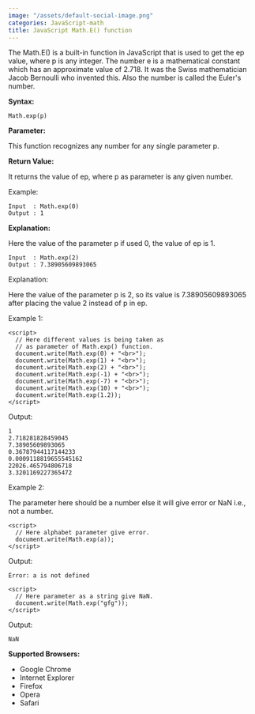 ```yaml
---
image: "/assets/default-social-image.png"
categories: JavaScript-math
title: JavaScript Math.E() function
---
```


The Math.E() is a built-in function in JavaScript that is used to get the ep value, where p is any integer. The number e is a mathematical constant which has an approximate value of 2.718. It was the Swiss mathematician Jacob Bernoulli who invented this. Also the number is called the Euler's number.

**Syntax:**

`Math.exp(p)`

**Parameter:**

This function recognizes any number for any single parameter p.

**Return Value:**

It returns the value of ep, where p as parameter is any given number.

Example:

```
Input  : Math.exp(0)
Output : 1
```

**Explanation:**

Here the value of the parameter p if used 0, the value of ep is 1.

```
Input  : Math.exp(2)
Output : 7.38905609893065
```

Explanation:

Here the value of the parameter p is 2, so its value is 7.38905609893065 after placing the value 2 instead of p in ep.

Example 1:

```
<script> 
  // Here different values is being taken as 
  // as parameter of Math.exp() function. 
  document.write(Math.exp(0) + "<br>"); 
  document.write(Math.exp(1) + "<br>"); 
  document.write(Math.exp(2) + "<br>"); 
  document.write(Math.exp(-1) + "<br>"); 
  document.write(Math.exp(-7) + "<br>"); 
  document.write(Math.exp(10) + "<br>"); 
  document.write(Math.exp(1.2)); 
</script> 
```

Output:

```
1
2.718281828459045
7.38905609893065
0.36787944117144233
0.0009118819655545162
22026.465794806718
3.3201169227365472
```

Example 2:

The parameter here should be a number else it will give error or NaN i.e., not a number.

```
<script> 
  // Here alphabet parameter give error. 
  document.write(Math.exp(a)); 
</script> 
```

Output:

`Error: a is not defined`

```
<script> 
  // Here parameter as a string give NaN. 
  document.write(Math.exp("gfg")); 
</script> 
```

Output:

`NaN`

**Supported Browsers:**

* Google Chrome
* Internet Explorer
* Firefox
* Opera
* Safari